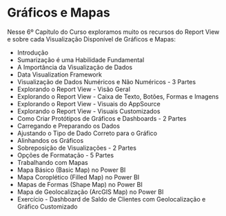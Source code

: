 # Gráficos e Mapas

Nesse 6º Capítulo do Curso exploramos muito os recursos do Report View e sobre cada Visualização Disponível de Gráficos e Mapas:

<ul>
  <li>Introdução</li>
  <li>Sumarização é uma Habilidade Fundamental</li>
  <li>A Importância da Visualização de Dados</li>
  <li>Data Visualization Framework</li>
  <li>Visualização de Dados Numéricos e Não Numéricos - 3 Partes</li>
  <li>Explorando o Report View - Visão Geral</li>
  <li>Explorando o Report View - Caixa de Texto, Botões, Formas e Imagens</li>
  <li>Explorando o Report View - Visuais do AppSource</li>
  <li>Explorando o Report View - Visuais Customizados</li>
  <li>Como Criar Protótipos de Gráficos e Dashboards - 2 Partes</li>
  <li>Carregando e Preparando os Dados</li>
  <li>Ajustando o Tipo de Dado Correto para o Gráfico</li>
  <li>Alinhandos os Gráficos</li>
  <li>Sobreposição de Visualizações - 2 Partes</li>
  <li>Opções de Formatação - 5 Partes</li>
  <li>Trabalhando com Mapas</li>
  <li>Mapa Básico (Basic Map) no Power BI</li>
  <li>Mapa Coroplético (Filled Map) no Power BI</li>
  <li>Mapas de Formas (Shape Map) no Power BI</li>
  <li>Mapa de Geolocalização (ArcGIS Map) no Power BI</li>
  <li>Exercício - Dashboard de Saldo de Clientes com Geolocalização e Gráfico Customizado</li>
</ul>